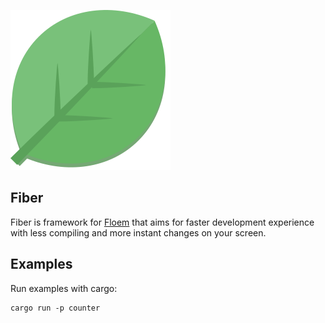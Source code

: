 ![Fiber](/assets/logo.svg "Fiber")

## Fiber 
Fiber is framework for [Floem](https://github.com/lapce/floem) that aims for faster development experience with less compiling and more instant changes on your screen.

## Examples
Run examples with cargo:  

    cargo run -p counter
